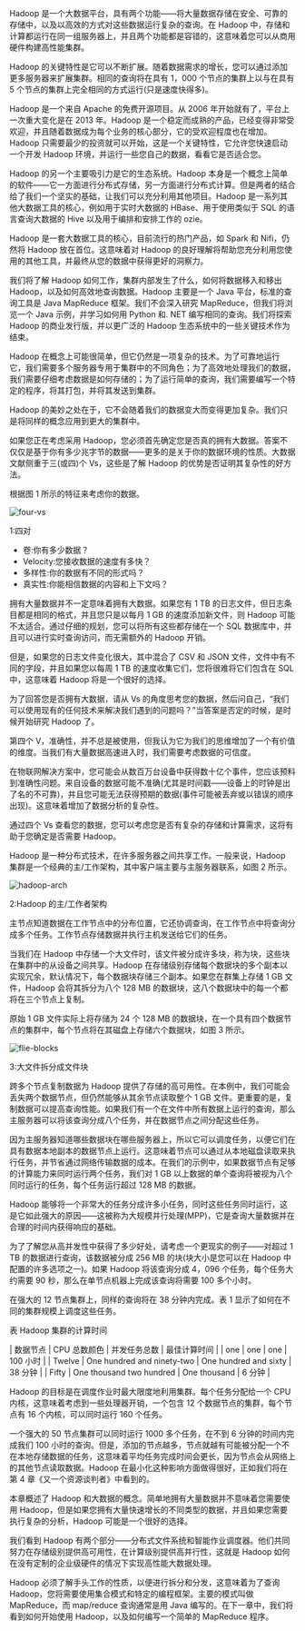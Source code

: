 Hadoop 是一个大数据平台，具有两个功能——将大量数据存储在安全、可靠的存储中，以及以高效的方式对这些数据运行复杂的查询。在 Hadoop 中，存储和计算都运行在同一组服务器上，并且两个功能都是容错的，这意味着您可以从商用硬件构建高性能集群。

Hadoop 的关键特性是它可以不断扩展。随着数据需求的增长，您可以通过添加更多服务器来扩展集群。相同的查询将在具有 1，000 个节点的集群上以与在具有 5 个节点的集群上完全相同的方式运行(只是速度快得多)。

Hadoop 是一个来自 Apache 的免费开源项目。从 2006 年开始就有了，平台上一次重大变化是在 2013 年。Hadoop 是一个稳定而成熟的产品，已经变得非常受欢迎，并且随着数据成为每个业务的核心部分，它的受欢迎程度也在增加。Hadoop 只需要最少的投资就可以开始，这是一个关键特性，它允许您快速启动一个开发 Hadoop 环境，并运行一些您自己的数据，看看它是否适合您。

Hadoop 的另一个主要吸引力是它的生态系统。Hadoop 本身是一个概念上简单的软件——它一方面进行分布式存储，另一方面进行分布式计算。但是两者的结合给了我们一个坚实的基础，让我们可以充分利用其他项目。Hadoop 是一系列其他大数据工具的核心，例如用于实时大数据的 HBase、用于使用类似于 SQL 的语言查询大数据的 Hive 以及用于编排和安排工作的 ozie。

Hadoop 是一套大数据工具的核心，目前流行的热门产品，如 Spark 和 Nifi，仍然将 Hadoop 放在首位。这意味着对 Hadoop 的良好理解将帮助您充分利用您使用的其他工具，并最终从您的数据中获得更好的洞察力。

我们将了解 Hadoop 如何工作，集群内部发生了什么，如何将数据移入和移出 Hadoop，以及如何高效地查询数据。Hadoop 主要是一个 Java 平台，标准的查询工具是 Java MapReduce 框架。我们不会深入研究 MapReduce，但我们将浏览一个 Java 示例，并学习如何用 Python 和. NET 编写相同的查询。我们将探索 Hadoop 的商业发行版，并以更广泛的 Hadoop 生态系统中的一些关键技术作为结束。

Hadoop 在概念上可能很简单，但它仍然是一项复杂的技术。为了可靠地运行它，我们需要多个服务器专用于集群中的不同角色；为了高效地处理我们的数据，我们需要仔细考虑数据是如何存储的；为了运行简单的查询，我们需要编写一个特定的程序，将其打包，并将其发送到集群。

Hadoop 的美妙之处在于，它不会随着我们的数据变大而变得更加复杂。我们只是将同样的概念应用到更大的集群中。

如果您正在考虑采用 Hadoop，您必须首先确定您是否真的拥有大数据。答案不仅仅是基于你有多少兆字节的数据——更多的是关于你的数据环境的性质。大数据文献侧重于三(或四)个 Vs，这些是了解 Hadoop 的优势是否证明其复杂性的好方法。

根据图 1 所示的特征来考虑你的数据。

![four-vs](img/00003.jpeg)

 1:四对

*   卷:你有多少数据？
*   Velocity:您接收数据的速度有多快？
*   多样性:你的数据有不同的形式吗？
*   真实性:你能相信数据的内容和上下文吗？

拥有大量数据并不一定意味着拥有大数据。如果您有 1 TB 的日志文件，但日志条目都是相同的格式，并且您只是以每月 1 GB 的速度添加新文件，则 Hadoop 可能不太适合。通过仔细的规划，您可以将所有这些都存储在一个 SQL 数据库中，并且可以进行实时查询访问，而无需额外的 Hadoop 开销。

但是，如果您的日志文件变化很大，其中混合了 CSV 和 JSON 文件，文件中有不同的字段，并且如果您以每周 1 TB 的速度收集它们，您将很难将它们包含在 SQL 中，这意味着 Hadoop 将是一个很好的选择。

为了回答您是否拥有大数据，请从 Vs 的角度思考您的数据，然后问自己，“我们可以使用现有的任何技术来解决我们遇到的问题吗？”当答案是否定的时候，是时候开始研究 Hadoop 了。

第四个 V，准确性，并不总是被使用，但我认为它为我们的思维增加了一个有价值的维度。当我们有大量数据高速进入时，我们需要考虑数据的可信度。

在物联网解决方案中，您可能会从数百万台设备中获得数十亿个事件，您应该预料到准确性问题。来自设备的数据可能不准确(尤其是时间戳——设备上的时钟是出了名的不可靠)，并且您可能无法获得预期的数据(事件可能被丢弃或以错误的顺序出现)。这意味着增加了数据分析的复杂性。

通过四个 Vs 查看您的数据，您可以考虑您是否有复杂的存储和计算需求，这将有助于您确定是否需要 Hadoop。

Hadoop 是一种分布式技术，在许多服务器之间共享工作。一般来说，Hadoop 集群是一个经典的主/工作架构，其中客户端主要与主服务器联系，如图 2 所示。

![hadoop-arch](img/00004.jpeg)

2:Hadoop 的主/工作者架构

主节点知道数据在工作节点中的分布位置，它还协调查询，在工作节点中将查询分成多个任务。工作节点存储数据并执行主机发送给它们的任务。

当我们在 Hadoop 中存储一个大文件时，该文件被分成许多块，称为块，这些块在集群中的从设备之间共享。Hadoop 在存储级别存储每个数据块的多个副本以实现冗余，默认情况下，每个数据块存储三个副本。如果您在群集上存储 1 GB 文件，Hadoop 会将其拆分为八个 128 MB 的数据块，这八个数据块中的每一个都将在三个节点上复制。

原始 1 GB 文件实际上将存储为 24 个 128 MB 的数据块，在一个具有四个数据节点的集群中，每个节点将在其磁盘上存储六个数据块，如图 3 所示。

![flie-blocks](img/00005.jpeg)

 3:大文件拆分成文件块

跨多个节点复制数据为 Hadoop 提供了存储的高可用性。在本例中，我们可能会丢失两个数据节点，但仍然能够从其余节点读取整个 1 GB 文件。更重要的是，复制数据可以提高查询性能。如果我们有一个在文件中所有数据上运行的查询，那么主服务器可以将该查询分成八个任务，并在数据节点之间分配这些任务。

因为主服务器知道哪些数据块在哪些服务器上，所以它可以调度任务，以便它们在具有数据本地副本的数据节点上运行。这意味着节点可以通过从本地磁盘读取来执行任务，并节省通过网络传输数据的成本。在我们的示例中，如果数据节点有足够的计算能力来同时运行两个任务，我们对 1 GB 以上数据的单个查询将被视为八个同时运行的任务，每个任务运行超过 128 MB 的数据。

Hadoop 能够将一个非常大的任务分成许多小任务，同时这些任务同时运行，这是它如此强大的原因——这被称为大规模并行处理(MPP)，它是查询大量数据并在合理的时间内获得响应的基础。

为了了解您从高并发性中获得了多少好处，请考虑一个更现实的例子——对超过 1 TB 的数据进行查询，该数据被分成 256 MB 的块(块大小是您可以在 Hadoop 中配置的许多选项之一)。如果 Hadoop 将该查询分成 4，096 个任务，每个任务大约需要 90 秒，那么在单节点机器上完成该查询将需要 100 多个小时。

在强大的 12 节点集群上，同样的查询将在 38 分钟内完成。表 1 显示了如何在不同的集群规模上调度这些任务。

表 Hadoop 集群的计算时间

| 数据节点 | CPU 总数颜色 | 并发任务总数 | 最佳计算时间 |
| one | one | one | 100 小时 |
| Twelve | One hundred and ninety-two | One hundred and sixty | 38 分钟 |
| Fifty | One thousand two hundred | One thousand | 6 分钟 |

Hadoop 的目标是在调度作业时最大限度地利用集群。每个任务分配给一个 CPU 内核，这意味着考虑到一些处理器开销，一个包含 12 个数据节点的集群，每个节点有 16 个内核，可以同时运行 160 个任务。

一个强大的 50 节点集群可以同时运行 1000 多个任务，在不到 6 分钟的时间内完成我们 100 小时的查询。但是，添加的节点越多，节点就越有可能被分配一个不在本地存储数据的任务，这意味着平均任务完成时间会更长，因为节点会从网络上的其他节点读取数据。Hadoop 在最小化这种影响方面做得很好，正如我们将在第 4 章《又一个资源谈判者》中看到的。

本章概述了 Hadoop 和大数据的概念。简单地拥有大量数据并不意味着您需要使用 Hadoop，但是如果您拥有大量快速增长的不同类型的数据，并且如果您需要执行复杂的分析，Hadoop 可能是一个很好的选择。

我们看到 Hadoop 有两个部分——分布式文件系统和智能作业调度器。他们共同努力在存储级别提供高可用性，在计算级别提供高并行性，这就是 Hadoop 如何在没有定制的企业级硬件的情况下实现高性能大数据处理。

Hadoop 必须了解手头工作的性质，以便进行拆分和分发，这意味着为了查询 Hadoop，您将需要使用集合模式和特定的编程框架。主要的模式叫做 MapReduce，而 map/reduce 查询通常是用 Java 编写的。在下一章中，我们将看到如何开始使用 Hadoop，以及如何编写一个简单的 MapReduce 程序。